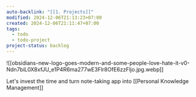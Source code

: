 ```yaml
---
auto-backlink: "[[1. Projects]]"
modified: 2024-12-06T21:13:23+07:00
created: 2024-12-06T21:11:47+07:00
tags:
  - todo
  - todo-project
project-status: backlog
---
```

![[obsidians-new-logo-goes-modern-and-some-people-love-hate-it-v0-Ndn7biL0X8xfJU_e1P4R6ma277wE3Flr8OfE6zzFljo.jpg.webp]]

Let's invest the time and turn note-taking app into [[Personal Knowledge Management]]